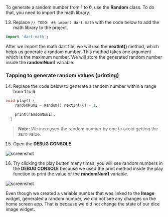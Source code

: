 To generate a random number from 1 to 6, use the **Random** class. To do that, you need to import the math library.

13. Replace `// TODO: #5 import dart math` with the code below to add the math library to the project.

```dart
import 'dart:math';
```

After we import the math dart file, we will use the **nextInt()** method, which helps us generate a random number. This method takes one argument which is the maximum number. We will store the generated random number inside the **randomNum1** variable.

### Tapping to generate random values (printing)

14. Replace the code below to generate a random number within a range from 1 to 6.

```dart
void play() {
    randomNum1 = Random().nextInt(6) + 1;

    print(randomNum1);
  }
```

> **Note:** We increased the random number by one to avoid getting the zero value.

15. Open the **DEBUG CONSOLE**.

![screenshot](https://lh3.googleusercontent.com/yhicjcSkzIZR19XoRMkqwjWAQePwfgoqVqsKlsH9OcRPQif91llUuuzWIQD9OQtAC2OeF2emj-EFuh8ygs7vaH17-mw_i2A7ZOoRTdEQLfJu5p76c4o3uJX4pWS92fQBhlDEUAmA)

16. Try clicking the play button many times, you will see random numbers in the **DEBUG CONSOLE** because we used the print method inside the play function to print the value of the **randomNum1** variable.

![screenshot](https://lh3.googleusercontent.com/rYKzypvMB4zvdl6HI-Z9qF5ohmzViE33E7PKMdMDXWLZUNCQc7NDxZQSoEDRPdcsqNN0drwxo0wZ4F7zURG8WyvphcZLSwDwwh4KCSE0Zqc-Y8BaIti7aCqUNbJMJHGbLlLh6bEA)

Even though we created a variable number that was linked to the **Image** widget, generated a random number, we did not see any changes on the home screen app. That is because we did not change the state of our dice image widget.

